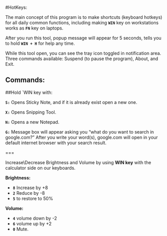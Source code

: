 #HotKeys:

The main concept of this program is to make shortcuts (keyboard hotkeys) for all daily common functions, including making **`WIN`** key on workstations works as **`FN`** key on laptops.

After you run this tool, popup message will appear for 5 seconds, tells you to hold **`WIN + H`** for help any time.


While this tool open, you can see the tray icon toggled in notification area. Three commands available: Suspend
(to pause the program), About, and Exit.

Commands:
---------

##Hold  `WIN key with:

**`S:`**
Opens Sticky Note, and if it is already exist open a new one.

**`X:`**
Opens Snipping Tool.

**`N:`**
Opens a new Notepad.

**`G:`**
Message box will appear asking you “what do you want to search in google.com?”
After you write your word(s), google.com will open in your default internet browser with your search result.

===

Increase\Decrease Brightness and Volume by using **WIN key** with the calculator side on our keyboards.

**Brightness:**
- **`8`** Increase by +8
- **`2`**  Reduce by -8
- **`5`** to restore to 50%

**Volume:**
- **`4`** volume down by -2
- **`6`** volume up by +2
- **`0`** Mute.
